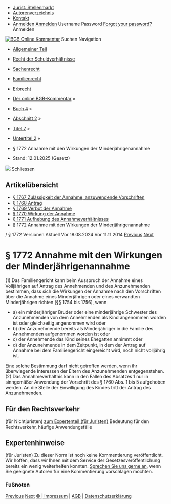   * [Jurist. Stellenmarkt](https://bgb.kommentar.de/Buch-4/Abschnitt-2/Titel-7/Untertitel-2/</job-board> "Jurist. Stellenmarkt")
  * [Autorenverzeichnis](https://bgb.kommentar.de/Buch-4/Abschnitt-2/Titel-7/Untertitel-2/</Autorenverzeichnis> "Autorenverzeichnis")
  * [Kontakt](https://bgb.kommentar.de/Buch-4/Abschnitt-2/Titel-7/Untertitel-2/</Kontakt>)
  * [Anmelden](https://bgb.kommentar.de/Buch-4/Abschnitt-2/Titel-7/Untertitel-2/<#login> "show login form") [Anmelden](https://bgb.kommentar.de/Buch-4/Abschnitt-2/Titel-7/Untertitel-2/<#> "hide login form") Username Password
[Forgot your password?](https://bgb.kommentar.de/Buch-4/Abschnitt-2/Titel-7/Untertitel-2/</user/forgotpassword>) Anmelden 


[![BGB Online Kommentar](https://bgb.kommentar.de/extension/bgb/design/bgb/images/logo.png)](https://bgb.kommentar.de/Buch-4/Abschnitt-2/Titel-7/Untertitel-2/</> "BGB Online Kommentar")
Suchen
Navigation
  * [Allgemeiner Teil](https://bgb.kommentar.de/Buch-4/Abschnitt-2/Titel-7/Untertitel-2/</Buch-1>)
  * [Recht der Schuldverhältnisse](https://bgb.kommentar.de/Buch-4/Abschnitt-2/Titel-7/Untertitel-2/</Buch-2>)
  * [Sachenrecht](https://bgb.kommentar.de/Buch-4/Abschnitt-2/Titel-7/Untertitel-2/</Buch-3>)
  * [Familienrecht](https://bgb.kommentar.de/Buch-4/Abschnitt-2/Titel-7/Untertitel-2/</Buch-4>)
  * [Erbrecht](https://bgb.kommentar.de/Buch-4/Abschnitt-2/Titel-7/Untertitel-2/</Buch-5>)


  * [Der online BGB-Kommentar](https://bgb.kommentar.de/Buch-4/Abschnitt-2/Titel-7/Untertitel-2/</>) »
  * [Buch 4](https://bgb.kommentar.de/Buch-4/Abschnitt-2/Titel-7/Untertitel-2/</Buch-4>) »
  * [Abschnitt 2](https://bgb.kommentar.de/Buch-4/Abschnitt-2/Titel-7/Untertitel-2/</Buch-4/Abschnitt-2>) »
  * [Titel 7](https://bgb.kommentar.de/Buch-4/Abschnitt-2/Titel-7/Untertitel-2/</Buch-4/Abschnitt-2/Titel-7>) »
  * [Untertitel 2](https://bgb.kommentar.de/Buch-4/Abschnitt-2/Titel-7/Untertitel-2/</Buch-4/Abschnitt-2/Titel-7/Untertitel-2>) »
  * § 1772 Annahme mit den Wirkungen der Minderjährigenannahme 
  * Stand: 12.01.2025 (Gesetz) 


![](https://vg01.met.vgwort.de/na/1c9909529ead4f509072c06d9081a7d5)
Schliessen 
## Artikelübersicht
  * [ § 1767 Zulässigkeit der Annahme, anzuwendende Vorschriften ](https://bgb.kommentar.de/Buch-4/Abschnitt-2/Titel-7/Untertitel-2/</Buch-4/Abschnitt-2/Titel-7/Untertitel-2/Zulaessigkeit-der-Annahme-anzuwendende-Vorschriften>)
  * [ § 1768 Antrag ](https://bgb.kommentar.de/Buch-4/Abschnitt-2/Titel-7/Untertitel-2/</Buch-4/Abschnitt-2/Titel-7/Untertitel-2/Antrag>)
  * [ § 1769 Verbot der Annahme ](https://bgb.kommentar.de/Buch-4/Abschnitt-2/Titel-7/Untertitel-2/</Buch-4/Abschnitt-2/Titel-7/Untertitel-2/Verbot-der-Annahme>)
  * [ § 1770 Wirkung der Annahme ](https://bgb.kommentar.de/Buch-4/Abschnitt-2/Titel-7/Untertitel-2/</Buch-4/Abschnitt-2/Titel-7/Untertitel-2/Wirkung-der-Annahme>)
  * [ § 1771 Aufhebung des Annahmeverhältnisses ](https://bgb.kommentar.de/Buch-4/Abschnitt-2/Titel-7/Untertitel-2/</Buch-4/Abschnitt-2/Titel-7/Untertitel-2/Aufhebung-des-Annahmeverhaeltnisses>)
  * § 1772 Annahme mit den Wirkungen der Minderjährigenannahme 


/ § 1772 
Versionen  Aktuell Vor 18.08.2024 Vor 11.11.2014
[Previous](https://bgb.kommentar.de/Buch-4/Abschnitt-2/Titel-7/Untertitel-2/</Buch-4/Abschnitt-2/Titel-7/Untertitel-2/Aufhebung-des-Annahmeverhaeltnisses> "§ 1771 Aufhebung des Annahmeverhältnisses") [Next](https://bgb.kommentar.de/Buch-4/Abschnitt-2/Titel-7/Untertitel-2/</Buch-4/Abschnitt-3/Titel-1/Untertitel-1/Kapitel-1/Unterkapitel-1/Voraussetzungen-der-Vormundschaft-Bestellung-des-Vormunds> "§ 1773 Voraussetzungen der Vormundschaft; Bestellung des Vormunds")
# § 1772 Annahme mit den Wirkungen der Minderjährigenannahme
(1) Das Familiengericht kann beim Ausspruch der Annahme eines Volljährigen auf Antrag des Annehmenden und des Anzunehmenden bestimmen, dass sich die Wirkungen der Annahme nach den Vorschriften über die Annahme eines Minderjährigen oder eines verwandten Minderjährigen richten (§§ 1754 bis 1756), wenn 
  * a) ein minderjähriger Bruder oder eine minderjährige Schwester des Anzunehmenden von dem Annehmenden als Kind angenommen worden ist oder gleichzeitig angenommen wird oder
  * b) der Anzunehmende bereits als Minderjähriger in die Familie des Annehmenden aufgenommen worden ist oder
  * c) der Annehmende das Kind seines Ehegatten annimmt oder
  * d) der Anzunehmende in dem Zeitpunkt, in dem der Antrag auf Annahme bei dem Familiengericht eingereicht wird, noch nicht volljährig ist.


Eine solche Bestimmung darf nicht getroffen werden, wenn ihr überwiegende Interessen der Eltern des Anzunehmenden entgegenstehen.
(2) Das Annahmeverhältnis kann in den Fällen des Absatzes 1 nur in sinngemäßer Anwendung der Vorschrift des § 1760 Abs. 1 bis 5 aufgehoben werden. An die Stelle der Einwilligung des Kindes tritt der Antrag des Anzunehmenden.
## Für den Rechtsverkehr 
(für Nichtjuristen)
[zum Expertenteil (für Juristen)](https://bgb.kommentar.de/Buch-4/Abschnitt-2/Titel-7/Untertitel-2/<#expertenhinweise>)
Bedeutung für den Rechtsverkehr, häufige Anwendungsfälle
## Expertenhinweise
(für Juristen)
Zu dieser Norm ist noch keine Kommentierung veröffentlicht. Wir hoffen, dass wir Ihnen mit dem Service der Gesetzesveröffentlichung bereits ein wenig weiterhelfen konnten. [Sprechen Sie uns gerne an](https://bgb.kommentar.de/Buch-4/Abschnitt-2/Titel-7/Untertitel-2/</Kontakt>), wenn Sie geeignete Autoren für eine Kommentierung vorschlagen möchten. 
### Fußnoten
[Previous](https://bgb.kommentar.de/Buch-4/Abschnitt-2/Titel-7/Untertitel-2/</Buch-4/Abschnitt-2/Titel-7/Untertitel-2/Aufhebung-des-Annahmeverhaeltnisses> "§ 1771 Aufhebung des Annahmeverhältnisses") [Next](https://bgb.kommentar.de/Buch-4/Abschnitt-2/Titel-7/Untertitel-2/</Buch-4/Abschnitt-3/Titel-1/Untertitel-1/Kapitel-1/Unterkapitel-1/Voraussetzungen-der-Vormundschaft-Bestellung-des-Vormunds> "§ 1773 Voraussetzungen der Vormundschaft; Bestellung des Vormunds")
[© | Impressum](https://bgb.kommentar.de/Buch-4/Abschnitt-2/Titel-7/Untertitel-2/</Kontakt>) | [AGB](https://bgb.kommentar.de/Buch-4/Abschnitt-2/Titel-7/Untertitel-2/</AGB>) | [Datenschutzerklärung](https://bgb.kommentar.de/Buch-4/Abschnitt-2/Titel-7/Untertitel-2/</Datenschutzerklaerung-fuer-Leser>)

